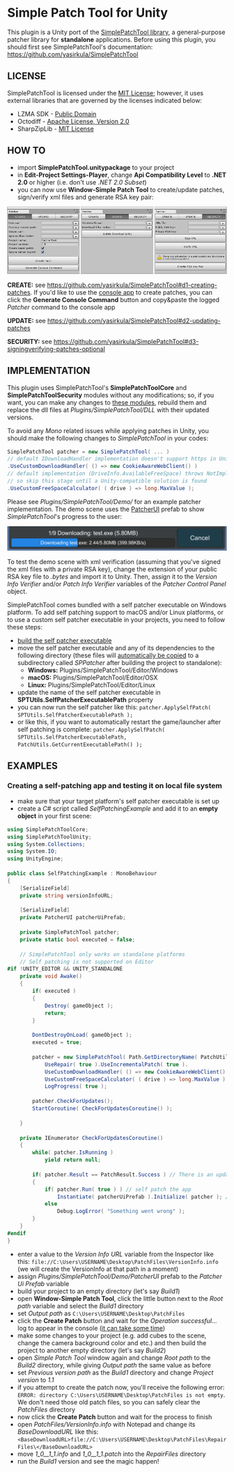 # Simple Patch Tool for Unity

This plugin is a Unity port of the [SimplePatchTool library](https://github.com/yasirkula/SimplePatchTool), a general-purpose patcher library for **standalone** applications. Before using this plugin, you should first see SimplePatchTool's documentation: https://github.com/yasirkula/SimplePatchTool

## LICENSE

SimplePatchTool is licensed under the [MIT License](LICENSE); however, it uses external libraries that are governed by the licenses indicated below:

- LZMA SDK - [Public Domain](https://www.7-zip.org/sdk.html)
- Octodiff - [Apache License, Version 2.0](https://github.com/OctopusDeploy/Octodiff/blob/master/LICENSE.txt)
- SharpZipLib - [MIT License](https://github.com/icsharpcode/SharpZipLib/blob/master/LICENSE.txt)

## HOW TO

- import **SimplePatchTool.unitypackage** to your project
- in **Edit-Project Settings-Player**, change **Api Compatibility Level** to **.NET 2.0** or higher (i.e. don't use *.NET 2.0 Subset*)
- you can now use **Window-Simple Patch Tool** to create/update patches, sign/verify xml files and generate RSA key pair:

![editor_window](Images/editor-window.png)

**CREATE:** see https://github.com/yasirkula/SimplePatchTool#d1-creating-patches. If you'd like to use the [console app](https://github.com/yasirkula/SimplePatchTool#d1-creating-patches) to create patches, you can click the **Generate Console Command** button and copy&paste the logged *Patcher* command to the console app

**UPDATE:** see https://github.com/yasirkula/SimplePatchTool#d2-updating-patches

**SECURITY:** see https://github.com/yasirkula/SimplePatchTool#d3-signingverifying-patches-optional

## IMPLEMENTATION

This plugin uses SimplePatchTool's **SimplePatchToolCore** and **SimplePatchToolSecurity** modules without any modifications; so, if you want, you can make any changes to [these modules](https://github.com/yasirkula/SimplePatchTool), rebuild them and replace the dll files at *Plugins/SimplePatchTool/DLL* with their updated versions.

To avoid any *Mono* related issues while applying patches in Unity, you should make the following changes to *SimplePatchTool* in your codes:

```csharp
SimplePatchTool patcher = new SimplePatchTool( ... )
// default IDownloadHandler implementation doesn't support https in Unity
.UseCustomDownloadHandler( () => new CookieAwareWebClient() )
// default implementation (DriveInfo.AvailableFreeSpace) throws NotImplementedException in Unity 5.6.2,
// so skip this stage until a Unity-compatible solution is found
.UseCustomFreeSpaceCalculator( ( drive ) => long.MaxValue );
```

Please see *Plugins/SimplePatchTool/Demo/* for an example patcher implementation. The demo scene uses the [PatcherUI](Plugins/SimplePatchTool/Demo/PatcherUI.cs) prefab to show *SimplePatchTool*'s progress to the user:

![patcher_ui](Images/patcher-ui.png)

To test the demo scene with xml verification (assuming that you've signed the xml files with a private RSA key), change the extension of your public RSA key file to *.bytes* and import it to Unity. Then, assign it to the *Version Info Verifier* and/or *Patch Info Verifier* variables of the *Patcher Control Panel* object.

SimplePatchTool comes bundled with a self patcher executable on Windows platform. To add self patching support to macOS and/or Linux platforms, or to use a custom self patcher executable in your projects, you need to follow these steps:

- [build the self patcher executable](https://github.com/yasirkula/SimplePatchTool#f1-creating-self-patcher-executable)
- move the self patcher executable and any of its dependencies to the following directory (these files will [automatically be copied](Plugins/SimplePatchTool/Editor/PatcherPostProcessBuild.cs) to a subdirectory called *SPPatcher* after building the project to standalone):
  - **Windows:** Plugins/SimplePatchTool/Editor/Windows
  - **macOS:** Plugins/SimplePatchTool/Editor/OSX
  - **Linux:** Plugins/SimplePatchTool/Editor/Linux
- update the name of the self patcher executable in **SPTUtils.SelfPatcherExecutablePath** property
- you can now run the self patcher like this: `patcher.ApplySelfPatch( SPTUtils.SelfPatcherExecutablePath );`
- or like this, if you want to automatically restart the game/launcher after self patching is complete: `patcher.ApplySelfPatch( SPTUtils.SelfPatcherExecutablePath, PatchUtils.GetCurrentExecutablePath() );`

## EXAMPLES

### Creating a self-patching app and testing it on local file system

- make sure that your target platform's self patcher executable is set up
- create a *C#* script called *SelfPatchingExample* and add it to an **empty object** in your first scene:

```csharp
using SimplePatchToolCore;
using SimplePatchToolUnity;
using System.Collections;
using System.IO;
using UnityEngine;

public class SelfPatchingExample : MonoBehaviour
{
	[SerializeField]
	private string versionInfoURL;

	[SerializeField]
	private PatcherUI patcherUiPrefab;

	private SimplePatchTool patcher;
	private static bool executed = false;

	// SimplePatchTool only works on standalone platforms
	// Self patching is not supported on Editor
#if !UNITY_EDITOR && UNITY_STANDALONE
	private void Awake()
	{
		if( executed )
		{
			Destroy( gameObject );
			return;
		}

		DontDestroyOnLoad( gameObject );
		executed = true;

		patcher = new SimplePatchTool( Path.GetDirectoryName( PatchUtils.GetCurrentExecutablePath() ), versionInfoURL ).
			UseRepair( true ).UseIncrementalPatch( true ).
			UseCustomDownloadHandler( () => new CookieAwareWebClient() ). // to support https in Unity
			UseCustomFreeSpaceCalculator( ( drive ) => long.MaxValue ). // DriveInfo.AvailableFreeSpace is not supported on Unity
			LogProgress( true );

		patcher.CheckForUpdates();
		StartCoroutine( CheckForUpdatesCoroutine() );

	}

	private IEnumerator CheckForUpdatesCoroutine()
	{
		while( patcher.IsRunning )
			yield return null;

		if( patcher.Result == PatchResult.Success ) // There is an update
		{
			if( patcher.Run( true ) ) // self patch the app
				Instantiate( patcherUiPrefab ).Initialize( patcher ); // show progress on a PatcherUI instance
			else
				Debug.LogError( "Something went wrong" );
		}
	}
#endif
}
```

- enter a value to the *Version Info URL* variable from the Inspector like this: `file://C:\Users\USERNAME\Desktop\PatchFiles\VersionInfo.info` (we will create the VersionInfo at that path in a moment)
- assign *Plugins/SimplePatchTool/Demo/PatcherUI* prefab to the *Patcher Ui Prefab* variable
- build your project to an empty directory (let's say *Build1*)
- open **Window-Simple Patch Tool**, click the little button next to the *Root path* variable and select the *Build1* directory
- set *Output path* as `C:\Users\USERNAME\Desktop\PatchFiles`
- click the **Create Patch** button and wait for the *Operation successful...* log to appear in the console ([it can take some time](https://stackoverflow.com/questions/12292593/why-is-lzma-sdk-7-zip-so-slow))
- make some changes to your project (e.g. add cubes to the scene, change the camera background color and etc.) and then build the project to another empty directory (let's say *Build2*)
- open *Simple Patch Tool* window again and change *Root path* to the *Build2* directory, while giving *Output path* the same value as before 
- set *Previous version path* as the *Build1* directory and change *Project version* to *1.1*
- if you attempt to create the patch now, you'll receive the following error: `ERROR: directory C:\Users\USERNAME\Desktop\PatchFiles is not empty`. We don't need those old patch files, so you can safely clear the *PatchFiles* directory
- now click the **Create Patch** button and wait for the process to finish
- open *PatchFiles/VersionInfo.info* with Notepad and change its *BaseDownloadURL* like this: `<BaseDownloadURL>file://C:\Users\USERNAME\Desktop\PatchFiles\RepairFiles\</BaseDownloadURL>`
- move *1_0__1_1.info* and *1_0__1_1.patch* into the *RepairFiles* directory
- run the *Build1* version and see the magic happen!